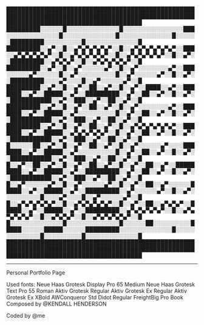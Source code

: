 
████████████████████████████████████████████████████████████████████████████████████████████████████████████████████████████████████████
█████████░░░░░░█░░░░░░░░░░░░░░█░░░░░░░░░░░░░░░░███░░░░░░░░░░░░░░█░░░░░░░░░░░░░░█░░░░░░░░░░░░░░█░░░░░░█████████░░░░░░░░░░█░░░░░░░░░░░░░░█
█████████░░▄▀░░█░░▄▀▄▀▄▀▄▀▄▀░░█░░▄▀▄▀▄▀▄▀▄▀▄▀░░███░░▄▀▄▀▄▀▄▀▄▀░░█░░▄▀▄▀▄▀▄▀▄▀░░█░░▄▀▄▀▄▀▄▀▄▀░░█░░▄▀░░█████████░░▄▀▄▀▄▀░░█░░▄▀▄▀▄▀▄▀▄▀░░█
█████████░░▄▀░░█░░▄▀░░░░░░▄▀░░█░░▄▀░░░░░░░░▄▀░░███░░░░░░▄▀░░░░░░█░░▄▀░░░░░░░░░░█░░▄▀░░░░░░▄▀░░█░░▄▀░░█████████░░░░▄▀░░░░█░░▄▀░░░░░░▄▀░░█
█████████░░▄▀░░█░░▄▀░░██░░▄▀░░█░░▄▀░░████░░▄▀░░███████░░▄▀░░█████░░▄▀░░█████████░░▄▀░░██░░▄▀░░█░░▄▀░░███████████░░▄▀░░███░░▄▀░░██░░▄▀░░█
█████████░░▄▀░░█░░▄▀░░██░░▄▀░░█░░▄▀░░░░░░░░▄▀░░███████░░▄▀░░█████░░▄▀░░░░░░░░░░█░░▄▀░░██░░▄▀░░█░░▄▀░░███████████░░▄▀░░███░░▄▀░░██░░▄▀░░█
█████████░░▄▀░░█░░▄▀░░██░░▄▀░░█░░▄▀▄▀▄▀▄▀▄▀▄▀░░███████░░▄▀░░█████░░▄▀▄▀▄▀▄▀▄▀░░█░░▄▀░░██░░▄▀░░█░░▄▀░░███████████░░▄▀░░███░░▄▀░░██░░▄▀░░█
█░░░░░░██░░▄▀░░█░░▄▀░░██░░▄▀░░█░░▄▀░░░░░░▄▀░░░░███████░░▄▀░░█████░░▄▀░░░░░░░░░░█░░▄▀░░██░░▄▀░░█░░▄▀░░███████████░░▄▀░░███░░▄▀░░██░░▄▀░░█
█░░▄▀░░██░░▄▀░░█░░▄▀░░██░░▄▀░░█░░▄▀░░██░░▄▀░░█████████░░▄▀░░█████░░▄▀░░█████████░░▄▀░░██░░▄▀░░█░░▄▀░░███████████░░▄▀░░███░░▄▀░░██░░▄▀░░█
█░░▄▀░░░░░░▄▀░░█░░▄▀░░░░░░▄▀░░█░░▄▀░░██░░▄▀░░░░░░█████░░▄▀░░█████░░▄▀░░█████████░░▄▀░░░░░░▄▀░░█░░▄▀░░░░░░░░░░█░░░░▄▀░░░░█░░▄▀░░░░░░▄▀░░█
█░░▄▀▄▀▄▀▄▀▄▀░░█░░▄▀▄▀▄▀▄▀▄▀░░█░░▄▀░░██░░▄▀▄▀▄▀░░█████░░▄▀░░█████░░▄▀░░█████████░░▄▀▄▀▄▀▄▀▄▀░░█░░▄▀▄▀▄▀▄▀▄▀░░█░░▄▀▄▀▄▀░░█░░▄▀▄▀▄▀▄▀▄▀░░█
█░░░░░░░░░░░░░░█░░░░░░░░░░░░░░█░░░░░░██░░░░░░░░░░█████░░░░░░█████░░░░░░█████████░░░░░░░░░░░░░░█░░░░░░░░░░░░░░█░░░░░░░░░░█░░░░░░░░░░░░░░█
████████████████████████████████████████████████████████████████████████████████████████████████████████████████████████████████████████

----------------------------------------------------------------------------------------------------------------------------------------
Personal Portfolio Page



Used fonts:
Neue Haas Grotesk Display Pro 65 Medium 
Neue Haas Grotesk Text Pro 55 Roman
Aktiv Grotesk Regular
Aktiv Grotesk Ex Regular
Aktiv Grotesk Ex XBold 
AWConqueror Std Didot Regular 
FreightBig Pro Book
  Composed by @KENDALL HENDERSON




Coded by @me
